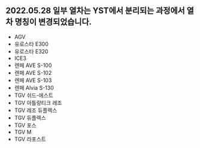 2022.05.28
일부 열차는 YST에서 분리되는 과정에서 열차 명칭이 변경되었습니다.
-----
* AGV
* 유로스타 E300
* 유로스타 E320
* ICE3
* 렌페 AVE S-100
* 렌페 AVE S-102
* 렌페 AVE S-103
* 렌페 Alvia S-130
* TGV 쉬드-에스트
* TGV 아틀랑티크 레조
* TGV 레조 듀플렉스
* TGV 듀플렉스
* TGV 포스
* TGV M
* TGV 라포스트